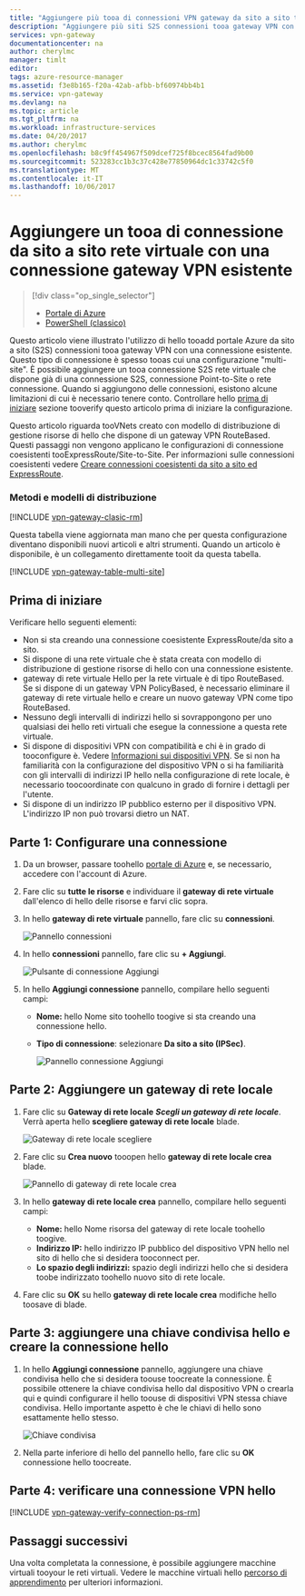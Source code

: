 ```yaml
---
title: "Aggiungere più tooa di connessioni VPN gateway da sito a sito tra reti virtuali: portale di Azure: Gestione risorse | Documenti Microsoft"
description: "Aggiungere più siti S2S connessioni tooa gateway VPN con una connessione esistente"
services: vpn-gateway
documentationcenter: na
author: cherylmc
manager: timlt
editor: 
tags: azure-resource-manager
ms.assetid: f3e8b165-f20a-42ab-afbb-bf60974bb4b1
ms.service: vpn-gateway
ms.devlang: na
ms.topic: article
ms.tgt_pltfrm: na
ms.workload: infrastructure-services
ms.date: 04/20/2017
ms.author: cherylmc
ms.openlocfilehash: b8c9ff454967f509dcef725f8bcec8564fad9b00
ms.sourcegitcommit: 523283cc1b3c37c428e77850964dc1c33742c5f0
ms.translationtype: MT
ms.contentlocale: it-IT
ms.lasthandoff: 10/06/2017
---
```

# <a name="add-a-site-to-site-connection-tooa-vnet-with-an-existing-vpn-gateway-connection"></a>Aggiungere un tooa di connessione da sito a sito rete virtuale con una connessione gateway VPN esistente

> [!div class="op_single_selector"]
> * [Portale di Azure](vpn-gateway-howto-multi-site-to-site-resource-manager-portal.md)
> * [PowerShell (classico)](vpn-gateway-multi-site.md)
>
> 

Questo articolo viene illustrato l'utilizzo di hello tooadd portale Azure da sito a sito (S2S) connessioni tooa gateway VPN con una connessione esistente. Questo tipo di connessione è spesso tooas cui una configurazione "multi-site". È possibile aggiungere un tooa connessione S2S rete virtuale che dispone già di una connessione S2S, connessione Point-to-Site o rete connessione. Quando si aggiungono delle connessioni, esistono alcune limitazioni di cui è necessario tenere conto. Controllare hello [prima di iniziare](#before) sezione tooverify questo articolo prima di iniziare la configurazione. 

Questo articolo riguarda tooVNets creato con modello di distribuzione di gestione risorse di hello che dispone di un gateway VPN RouteBased. Questi passaggi non vengono applicano le configurazioni di connessione coesistenti tooExpressRoute/Site-to-Site. Per informazioni sulle connessioni coesistenti vedere [Creare connessioni coesistenti da sito a sito ed ExpressRoute](../expressroute/expressroute-howto-coexist-resource-manager.md).

### <a name="deployment-models-and-methods"></a>Metodi e modelli di distribuzione
[!INCLUDE [vpn-gateway-clasic-rm](../../includes/vpn-gateway-classic-rm-include.md)]

Questa tabella viene aggiornata man mano che per questa configurazione diventano disponibili nuovi articoli e altri strumenti. Quando un articolo è disponibile, è un collegamento direttamente tooit da questa tabella.

[!INCLUDE [vpn-gateway-table-multi-site](../../includes/vpn-gateway-table-multisite-include.md)]

## <a name="before"></a>Prima di iniziare
Verificare hello seguenti elementi:

* Non si sta creando una connessione coesistente ExpressRoute/da sito a sito.
* Si dispone di una rete virtuale che è stata creata con modello di distribuzione di gestione risorse di hello con una connessione esistente.
* gateway di rete virtuale Hello per la rete virtuale è di tipo RouteBased. Se si dispone di un gateway VPN PolicyBased, è necessario eliminare il gateway di rete virtuale hello e creare un nuovo gateway VPN come tipo RouteBased.
* Nessuno degli intervalli di indirizzi hello si sovrappongono per uno qualsiasi dei hello reti virtuali che esegue la connessione a questa rete virtuale.
* Si dispone di dispositivi VPN con compatibilità e chi è in grado di tooconfigure è. Vedere [Informazioni sui dispositivi VPN](vpn-gateway-about-vpn-devices.md). Se si non ha familiarità con la configurazione del dispositivo VPN o si ha familiarità con gli intervalli di indirizzi IP hello nella configurazione di rete locale, è necessario toocoordinate con qualcuno in grado di fornire i dettagli per l'utente.
* Si dispone di un indirizzo IP pubblico esterno per il dispositivo VPN. L'indirizzo IP non può trovarsi dietro un NAT.

## <a name="part1"></a>Parte 1: Configurare una connessione
1. Da un browser, passare toohello [portale di Azure](http://portal.azure.com) e, se necessario, accedere con l'account di Azure.
2. Fare clic su **tutte le risorse** e individuare il **gateway di rete virtuale** dall'elenco di hello delle risorse e farvi clic sopra.
3. In hello **gateway di rete virtuale** pannello, fare clic su **connessioni**.
   
    ![Pannello connessioni](./media/vpn-gateway-howto-multi-site-to-site-resource-manager-portal/connectionsblade.png "Pannello connessioni")<br>
4. In hello **connessioni** pannello, fare clic su **+ Aggiungi**.
   
    ![Pulsante di connessione Aggiungi](./media/vpn-gateway-howto-multi-site-to-site-resource-manager-portal/addbutton.png "Aggiungi pulsante di connessione")<br>
5. In hello **Aggiungi connessione** pannello, compilare hello seguenti campi:
   
   * **Nome:** hello Nome sito toohello toogive si sta creando una connessione hello.
   * **Tipo di connessione**: selezionare **Da sito a sito (IPSec)**.
     
     ![Pannello connessione Aggiungi](./media/vpn-gateway-howto-multi-site-to-site-resource-manager-portal/addconnectionblade.png "Pannello di Aggiungi connessione")<br>

## <a name="part2"></a>Parte 2: Aggiungere un gateway di rete locale
1. Fare clic su **Gateway di rete locale** ***Scegli un gateway di rete locale***. Verrà aperta hello **scegliere gateway di rete locale** blade.
   
    ![Gateway di rete locale scegliere](./media/vpn-gateway-howto-multi-site-to-site-resource-manager-portal/chooselng.png "scegliere gateway di rete locale")<br>
2. Fare clic su **Crea nuovo** tooopen hello **gateway di rete locale crea** blade.
   
    ![Pannello di gateway di rete locale crea](./media/vpn-gateway-howto-multi-site-to-site-resource-manager-portal/createlngblade.png "crea gateway di rete locale")<br>
3. In hello **gateway di rete locale crea** pannello, compilare hello seguenti campi:
   
   * **Nome:** hello Nome risorsa del gateway di rete locale toohello toogive.
   * **Indirizzo IP:** hello indirizzo IP pubblico del dispositivo VPN hello nel sito di hello che si desidera tooconnect per.
   * **Lo spazio degli indirizzi:** spazio degli indirizzi hello che si desidera toobe indirizzato toohello nuovo sito di rete locale.
4. Fare clic su **OK** su hello **gateway di rete locale crea** modifiche hello toosave di blade.

## <a name="part3"></a>Parte 3: aggiungere una chiave condivisa hello e creare la connessione hello
1. In hello **Aggiungi connessione** pannello, aggiungere una chiave condivisa hello che si desidera toouse toocreate la connessione. È possibile ottenere la chiave condivisa hello dal dispositivo VPN o crearla qui e quindi configurare il hello toouse di dispositivi VPN stessa chiave condivisa. Hello importante aspetto è che le chiavi di hello sono esattamente hello stesso.
   
    ![Chiave condivisa](./media/vpn-gateway-howto-multi-site-to-site-resource-manager-portal/sharedkey.png "Chiave condivisa")<br>
2. Nella parte inferiore di hello del pannello hello, fare clic su **OK** connessione hello toocreate.

## <a name="part4"></a>Parte 4: verificare una connessione VPN hello


[!INCLUDE [vpn-gateway-verify-connection-ps-rm](../../includes/vpn-gateway-verify-connection-ps-rm-include.md)]

## <a name="next-steps"></a>Passaggi successivi

Una volta completata la connessione, è possibile aggiungere macchine virtuali tooyour le reti virtuali. Vedere le macchine virtuali hello [percorso di apprendimento](https://azure.microsoft.com/documentation/learning-paths/virtual-machines) per ulteriori informazioni.
